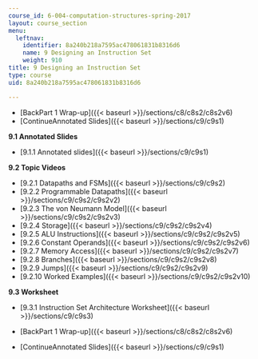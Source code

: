 ```yaml
---
course_id: 6-004-computation-structures-spring-2017
layout: course_section
menu:
  leftnav:
    identifier: 8a240b218a7595ac478061831b8316d6
    name: 9 Designing an Instruction Set
    weight: 910
title: 9 Designing an Instruction Set
type: course
uid: 8a240b218a7595ac478061831b8316d6

---
```


*   [BackPart 1 Wrap-up]({{< baseurl >}}/sections/c8/c8s2/c8s2v6)
*   [ContinueAnnotated Slides]({{< baseurl >}}/sections/c9/c9s1)

**9.1 Annotated Slides**

*   [9.1.1 Annotated slides]({{< baseurl >}}/sections/c9/c9s1)

**9.2 Topic Videos**

*   [9.2.1 Datapaths and FSMs]({{< baseurl >}}/sections/c9/c9s2)
*   [9.2.2 Programmable Datapaths]({{< baseurl >}}/sections/c9/c9s2/c9s2v2)
*   [9.2.3 The von Neumann Model]({{< baseurl >}}/sections/c9/c9s2/c9s2v3)
*   [9.2.4 Storage]({{< baseurl >}}/sections/c9/c9s2/c9s2v4)
*   [9.2.5 ALU Instructions]({{< baseurl >}}/sections/c9/c9s2/c9s2v5)
*   [9.2.6 Constant Operands]({{< baseurl >}}/sections/c9/c9s2/c9s2v6)
*   [9.2.7 Memory Access]({{< baseurl >}}/sections/c9/c9s2/c9s2v7)
*   [9.2.8 Branches]({{< baseurl >}}/sections/c9/c9s2/c9s2v8)
*   [9.2.9 Jumps]({{< baseurl >}}/sections/c9/c9s2/c9s2v9)
*   [9.2.10 Worked Examples]({{< baseurl >}}/sections/c9/c9s2/c9s2v10)

**9.3 Worksheet**

*   [9.3.1 Instruction Set Architecture Worksheet]({{< baseurl >}}/sections/c9/c9s3)

*   [BackPart 1 Wrap-up]({{< baseurl >}}/sections/c8/c8s2/c8s2v6)
*   [ContinueAnnotated Slides]({{< baseurl >}}/sections/c9/c9s1)